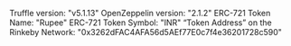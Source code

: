 Truffle version: "v5.1.13"
OpenZeppelin version: "2.1.2"
ERC-721 Token Name: "Rupee"
ERC-721 Token Symbol: "INR"
“Token Address” on the Rinkeby Network: "0x3262dFAC4AFA56d5AEf77E0c7f4e36201728c590"